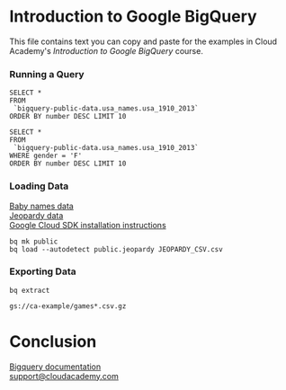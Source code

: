 # Introduction to Google BigQuery
This file contains text you can copy and paste for the examples in Cloud Academy's _Introduction to Google BigQuery_ course.  

### Running a Query
```
SELECT *
FROM
 `bigquery-public-data.usa_names.usa_1910_2013`
ORDER BY number DESC LIMIT 10
```
```
SELECT *
FROM
 `bigquery-public-data.usa_names.usa_1910_2013`
WHERE gender = 'F'
ORDER BY number DESC LIMIT 10
```

### Loading Data
[Baby names data](https://www.ssa.gov/OACT/babynames/names.zip)  
[Jeopardy data](https://datascienceplus.com/wp-content/uploads/2015/08/JEOPARDY_CSV.csv)  
[Google Cloud SDK installation instructions](https://cloud.google.com/sdk/docs/install)
```
bq mk public
bq load --autodetect public.jeopardy JEOPARDY_CSV.csv
```

### Exporting Data
```
bq extract
```
```
gs://ca-example/games*.csv.gz
```

# Conclusion
[Bigquery documentation](https://cloud.google.com/bigquery/docs)  
support@cloudacademy.com  
